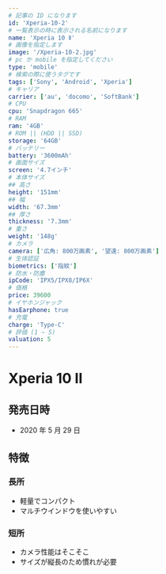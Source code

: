 ```yaml
---
# 記事の ID になります
id: 'Xperia-10-2'
# 一覧表示の時に表示される名前になります
name: 'Xperia 10 Ⅱ'
# 画像を指定します
image: '/Xperia-10-2.jpg'
# pc か mobile を指定してください
type: 'mobile'
# 検索の際に使うタグです
tags: ['Sony', 'Android', 'Xperia']
# キャリア
carrier: ['au', 'docomo', 'SoftBank']
# CPU
cpu: 'Snapdragon 665'
# RAM
ram: '4GB'
# ROM || (HDD || SSD)
storage: '64GB'
# バッテリー
battery: '3600mAh'
# 画面サイズ
screen: '4.7インチ'
# 本体サイズ
## 高さ
height: '151mm'
## 幅
width: '67.3mm'
## 厚さ
thickness: '7.3mm'
# 重さ
weight: '148g'
# カメラ
camera: ['広角: 800万画素', '望遠: 800万画素']
# 生体認証
biometrics: ['指紋']
# 防水・防塵
ipCode: 'IPX5/IPX8/IP6X'
# 価格
price: 39600
# イヤホンジャック
hasEarphone: true
# 充電
charge: 'Type-C'
# 評価 (1 ~ 5)
valuation: 5
---
```


# Xperia 10 Ⅱ

## 発売日時

- 2020 年 5 月 29 日

## 特徴

### 長所

- 軽量でコンパクト
- マルチウインドウを使いやすい

### 短所

- カメラ性能はそこそこ
- サイズが縦長のため慣れが必要
